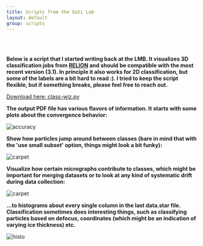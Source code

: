 ```yaml
---
title: Scripts from the Gati Lab
layout: default
group: scripts
---
```


<br><br>

**Below is a script that I started writing back at the LMB. It visualizes 3D classification jobs from [RELION](https://www3.mrc-lmb.cam.ac.uk/relion/index.php?title=Main_Page) and should be compatible with the most recent version (3.1). In principle it also works for 2D classification, but some of the labels are a bit hard to read :). I tried to keep the script flexible, but if something breaks, please feel free to reach out.**

[Download here: class-wiz.py](https://github.com/gatic/gati-lab/blob/master/scripts/class-wiz.py)

**The output PDF file has various flavors of information. It starts with some plots about the convergence behavior:**

<img class="img-fluid mx-auto d-block" src="{{site.baseurl}}/static/img/scripts/accuracy.png" alt="accuracy">

**Show how particles jump around between classes (bare in mind that with the 'use small subset' option, things might look a bit funky):**

<img class="img-fluid mx-auto d-block" src="{{site.baseurl}}/static/img/scripts/carpetplot.png" alt="carpet">

**Visualize how certain micrographs contribute to classes, which might be important for merging datasets or to look at any kind of systematic drift during data collection:**

<img class="img-fluid mx-auto d-block" src="{{site.baseurl}}/static/img/scripts/micrographs.png" alt="carpet">

**...to histograms about every single column in the last data.star file. Classification sometimes does interesting things, such as classifying particles based on defocus, coordinates (which might be an indication of varying ice thickness) etc.**

<img class="img-fluid mx-auto d-block" src="{{site.baseurl}}/static/img/scripts/histo.png" alt="histo">
